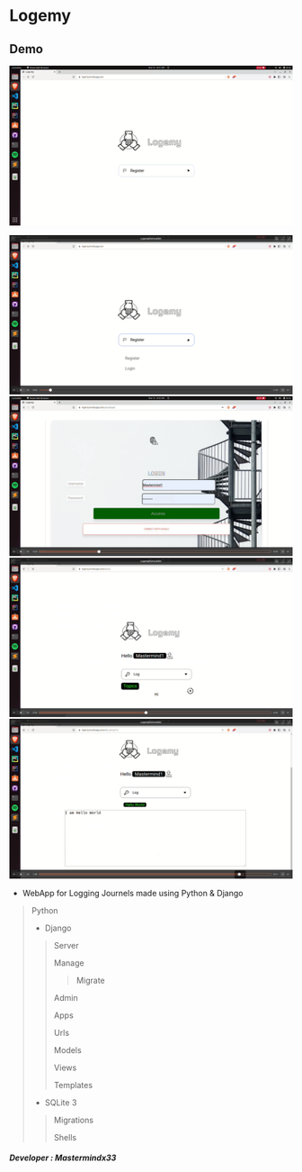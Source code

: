 # Logemy

## Demo 

![Demo](Demo/Logemy1.png)

![Demo](Demo/Logemy2.png)
![Demo](Demo/Logemy3.png)
![Demo](Demo/Logemy4.png)![Demo](Demo/Logemy5.png)
-  WebApp for Logging Journels made using Python &amp; Django
> Python
>- Django
>> 
>>Server
>> 
>>Manage
>>
>>>Migrate
>>>
>>Admin
>>
>>Apps
>>
>>Urls
>>
>>Models
>>
>>Views
>>
>>Templates
>>
>- SQLite 3
>>
>>Migrations
>>
>>Shells
>>

##### Developer : Mastermindx33
